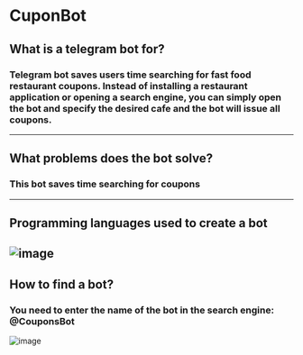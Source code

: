# CuponBot

## What is a telegram bot for?
### Telegram bot saves users time searching for fast food restaurant coupons. Instead of installing a restaurant application or opening a search engine, you can simply open the bot and specify the desired cafe and the bot will issue all coupons.
--------------------------------------------------------------------------
## What problems does the bot solve?
### This bot saves time searching for coupons
--------------------------------------------------------------------------
## Programming languages used to create a bot
![image](https://user-images.githubusercontent.com/91200669/17..)
--------------------------------------------------------------------------
## How to find a bot?
### You need to enter the name of the bot in the search engine: @CouponsBot
![image](https://user-images.githubusercontent.com/91200669/17..)
